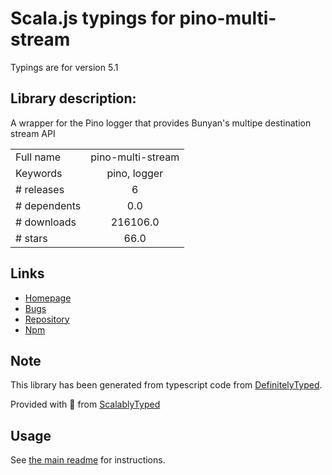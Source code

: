 
# Scala.js typings for pino-multi-stream

Typings are for version 5.1

## Library description:
A wrapper for the Pino logger that provides Bunyan's multipe destination stream API

|                    |                 |
| ------------------ | :-------------: |
| Full name          | pino-multi-stream |
| Keywords           | pino, logger |
| # releases         | 6 |
| # dependents       | 0.0 |
| # downloads        | 216106.0 |
| # stars            | 66.0 |

## Links
- [Homepage](https://github.com/pinojs/pino-multi-stream#readme)
- [Bugs](https://github.com/pinojs/pino-multi-stream/issues)
- [Repository](https://github.com/pinojs/pino-multi-stream)
- [Npm](https://www.npmjs.com/package/pino-multi-stream)
    


## Note
This library has been generated from typescript code from [DefinitelyTyped](https://definitelytyped.org).

Provided with :purple_heart: from [ScalablyTyped](https://github.com/oyvindberg/ScalablyTyped)

## Usage
See [the main readme](../../readme.md) for instructions.


